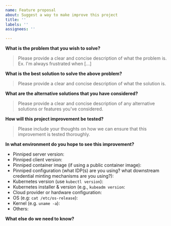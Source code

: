 ```yaml
---
name: Feature proposal
about: Suggest a way to make improve this project
title: ''
labels: ''
assignees: ''

---
```


<!--

Hey! Thanks for opening an issue!

We really recommend you including screenshots and logs to help us to achieve a shared understanding of the issue.

-->

**What is the problem that you wish to solve?**

> Please provide a clear and concise description of what the problem is. Ex. I'm always frustrated when [...]

**What is the best solution to solve the above problem?**

> Please provide a clear and concise description of what the solution is.

**What are the alternative solutions that you have considered?**

> Please provide a clear and concise description of any alternative solutions or features you've considered.

**How will this project improvement be tested?**

> Please include your thoughts on how we can ensure that this improvement is tested thoroughly.

**In what environment do you hope to see this improvement?**
- Pinniped server version:
- Pinniped client version:
- Pinniped container image (if using a public container image):
- Pinniped configuration (what IDP(s) are you using? what downstream credential minting mechanisms are you using?):
- Kubernetes version (use `kubectl version`):
- Kubernetes installer & version (e.g., `kubeadm version`:
- Cloud provider or hardware configuration:
- OS (e.g: `cat /etc/os-release`):
- Kernel (e.g. `uname -a`):
- Others:

**What else do we need to know?**
